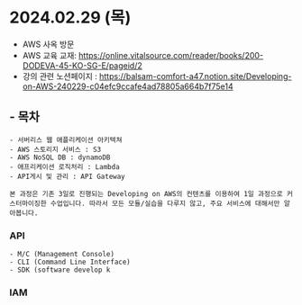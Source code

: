 # 2024.02.29 (목)
  - AWS 사옥 방문
  - AWS 교육 교재: https://online.vitalsource.com/reader/books/200-DODEVA-45-KO-SG-E/pageid/2
  - 강의 관련 노션페이지 : https://balsam-comfort-a47.notion.site/Developing-on-AWS-240229-c04efc9ccafe4ad78805a664b7f75e14
## - 목차 
    - 서버리스 웹 애플리케이션 아키텍쳐
    - AWS 스토리지 서비스 : S3
    - AWS NoSQL DB : dynamoDB
    - 애프리케이션 로직처리 : Lambda
    - API게시 및 관리 : API Gateway
    
    본 과정은 기존 3일로 진행되는 Developing on AWS의 컨텐츠를 이용하여 1일 과정으로 커스터마이징한 수업입니다. 따라서 모든 모듈/실습을 다루지 않고, 주요 서비스에 대해서만 알아봅니다.

  ### API
    - M/C (Management Console)
    - CLI (Command Line Interface)                                                                                                                                                                                                                                                                                                                                     
    - SDK (software develop k



  ### IAM
  

